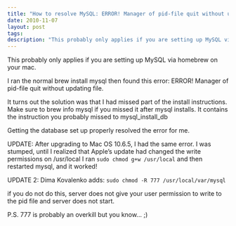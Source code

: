 ```yaml
---
title: "How to resolve MySQL: ERROR! Manager of pid-file quit without updating file"
date: 2010-11-07
layout: post
tags: 
description: "This probably only applies if you are setting up MySQL via homebrew on your mac."
---
```

This probably only applies if you are setting up MySQL via homebrew on your mac.

I ran the normal brew install mysql then found this error: ERROR! Manager of pid-file quit without updating file.

It turns out the solution was that I had missed part of the install instructions. Make sure to brew info mysql if you missed it after mysql installs. It contains the instruction you probably missed to mysql_install_db

Getting the database set up properly resolved the error for me.

UPDATE: After upgrading to Mac OS 10.6.5, I had the same error. I was stumped, until I realized that Apple’s update had changed the write permissions on /usr/local I ran `sudo chmod g+w /usr/local` and then restarted mysql, and it worked!

UPDATE 2: Dima Kovalenko  adds:
`sudo chmod -R 777 /usr/local/var/mysql`

if you do not do this, server does not give your user permission to write to the pid file and server does not start.

P.S. 777 is probably an overkill but you know... ;)
